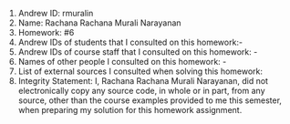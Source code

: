 1) Andrew ID: rmuralin  
2) Name: Rachana Rachana Murali Narayanan
3) Homework: #6
4) Andrew IDs of students that I consulted on this homework:-
5) Andrew IDs of course staff that I consulted on this homework: -
6) Names of other people I consulted on this homework: - 
7) List of external sources I consulted when solving this homework:
8) Integrity Statement: I, Rachana Rachana Murali Narayanan, did not electronically copy any
          source code, in whole or in part, from any source, other than the course
          examples provided to me this semester, when preparing my solution for this
          homework assignment.